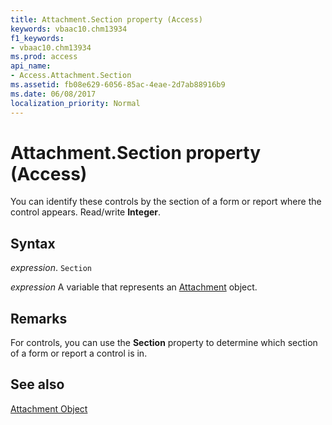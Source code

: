 ```yaml
---
title: Attachment.Section property (Access)
keywords: vbaac10.chm13934
f1_keywords:
- vbaac10.chm13934
ms.prod: access
api_name:
- Access.Attachment.Section
ms.assetid: fb08e629-6056-85ac-4eae-2d7ab88916b9
ms.date: 06/08/2017
localization_priority: Normal
---
```



# Attachment.Section property (Access)

You can identify these controls by the section of a form or report where the control appears. Read/write  **Integer**.


## Syntax

_expression_. `Section`

_expression_ A variable that represents an [Attachment](Access.Attachment.md) object.


## Remarks

For controls, you can use the  **Section** property to determine which section of a form or report a control is in.


## See also


[Attachment Object](Access.Attachment.md)

